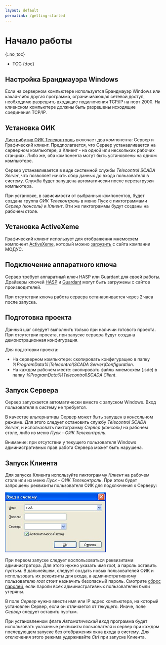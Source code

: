 ```yaml
---
layout: default
permalink: /getting-started
---
```


# Начало работы
{:.no_toc}

* TOC
{:toc}

## Настройка Брандмауэра Windows

Если на серверном компьютере используется Брандмауэр Windows или какая-либо другая программа, ограничивающая сетевой доступ, необходимо разрешить входящие подключения TCP/IP на порт 2000. На клиенском компьютере должны быть разрешены исходящие соединения TCP/IP.


## Установка ОИК

[Дистрибутив ОИК Телеконтроль](http://telecontrol.ru/deploy/telecontrol-scada-1.15.3.msi) включает два компонента: Сервер и Графический клиент. Предполагается, что Сервер устанавливается на серверном компьютере, а Клиент - на одной или нескольких рабочих станциях. Либо же, оба компонента могут быть установлены на одном компьютере.

Сервер устанавливается в виде системной службы *Telecontrol SCADA Server*, что позволяет начать сбор данных до входа пользователя в систему. Служба будет запущена автоматически после перезагрузки компьютера.

При установке, в зависимости от выбранных компонентов, будет создана группа *ОИК Телеконтроль* в меню Пуск с пиктограммами *Сервер (консоль)* и *Клиент*. Эти же пиктограммы будут созданы на рабочем столе.


## Установка ActiveXeme

Графический клиент использует для отображения мнемосхем компонент [ActiveXeme](http://swman.ru/content/blogcategory/21/49/), который можно [загрузить](http://swman.ru/download/520/ActivesXeme_5.20.101_setup.exe) с сайта компании МОДУС.


## Подключение аппаратного ключа

Сервер требует аппаратный ключ HASP или Guardant для своей работы. Драйверы ключей [HASP](https://sentinelcustomer.gemalto.com/sentinelsupport/) и [Guardant](https://www.guardant.ru/support/download/drivers/) могут быть загружены с сайтов производителей.

При отсутствии ключа работа сервера останавливается через 2 часа после запуска.


## Подготовка проекта

Данный шаг следует выполнить только при наличии готового проекта. При отсутствии проекта, при запуске сервера будут создана демонстрационная конфигурация.

Для подготовки проекта:
* На серверном компьютере: скопировать конфигурацию в папку *%ProgramData%\Telecontrol\SCADA Server\Configuration*.
* На каждом рабочем месте: скопировать файлы мнемосхем (.sde) в папку *%ProgramData%\Telecontrol\SCADA Client*.


## Запуск Сервера

Сервер запускается автоматически вместе с запуском Windows. Вход пользователя в систему не требуется.

В качестве альтернативы Сервер может быть запущен в консольном режиме. Для этого следует остановить службу *Telecontrol SCADA Server*, и использовать пиктограмму *Сервер (консоль)* на рабочем столе, либо из меню *Пуск - ОИК Телеконтроль*.

Внимание: при отсутствии у текущего пользователя Windows административных прав работа Сервера может быть нарушена.


## Запуск Клиента

Для запуска Клиента используйте пиктограмму *Клиент* на рабочем столе или из меню *Пуск - ОИК Телеконтроль*. При этом будет запрошены реквизиты пользователя ОИК для подключения к Серверу:

![](img/login.jpg)

При первом запуске следует воспользоваться реквизитами администратора. Для этого нужно указать имя *root*, а 
пароль оставить пустым. В дальнейшем, следует создать новых пользователей ОИК и использовать их реквизиты для входа, а  административному пользователю *root* стоит назначить безопасный пароль. Смотрите [сброс паролей](development#reset-passwords), если пароли всех административных пользователей были утеряны.

В поле *Сервер* нужно ввести имя или IP адрес компьютера, на который установлен Сервер, если он отличается от текущего. Иначе, поле *Сервер* следует оставить пустым.

При установленном флаге *Автоматический вход* программа будет использовать указанные реквизиты пользователя и сервер при каждом последующем запуске без отображения окна входа в систему. Для отключения этого режима удерживайте *Ctrl* при запуске Клиента.